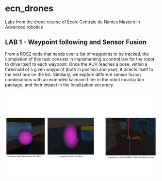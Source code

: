 # ecn_drones
Labs from the drone course of École Centrale de Nantes Masters in Advanced robotics

## LAB 1 - Waypoint following and Sensor Fusion
From a ROS2 node that hands over a list of waypoints to be tracked, the completion of this task consists in implementing a control law for the robot to drive itself to each waypoint. Once the AUV reaches a pose, within a threshold of a given waypoint (both in position and yaw), it directs itself to the next one on the list.
Similarly, we explore different sensor fusion combinations with an extended kalmann filter in the robot localization package, and their impact in the localization accuracy. 

![Results after completion](covariance.png)

